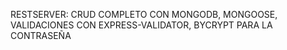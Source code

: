 RESTSERVER: CRUD COMPLETO CON MONGODB, MONGOOSE, VALIDACIONES CON EXPRESS-VALIDATOR, BYCRYPT PARA LA CONTRASEÑA
